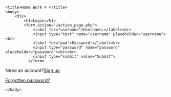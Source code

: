 
<!DOCTYPEhtml>
    <title>Home Work 4 </title>
    <body>
        <div>
            <h1>Login</h1>
            <form action="/action_page.php">
                <label for="username">Username:</label><br>
                <input type="text" name="username" placeholder="username"><br>
                <label for="pwd">Password:</label><br>
                <input type="password" name="password" placeholder="password"><br><br>
                <input type="submit" value="Submit">
              </form>
<p>Need an account?<a href="first.htm">Sign up</a></p>
<a href="second.htm">Forgotten password?</a>
    </div>

    </body>
</html>
